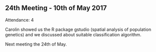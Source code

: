 24th Meeting - 10th of May 2017
----
Attendance: 4

Carolin showed us the R package gstudio (spatial analysis of population genetics) and we discussed about suitable classification algorithm.

Next meeting the 24th of May.
